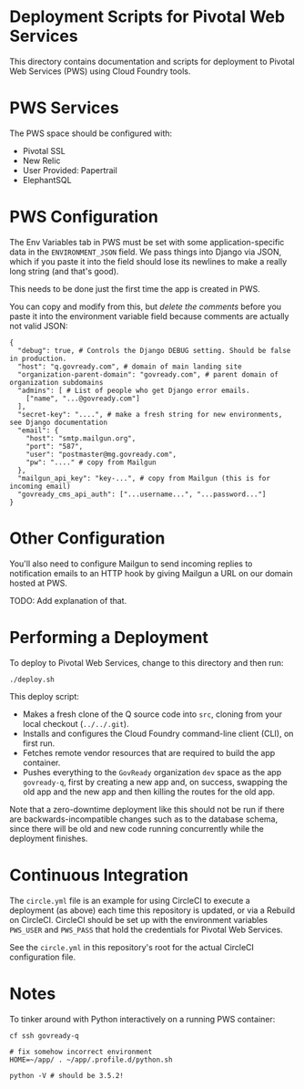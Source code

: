 # Deployment Scripts for Pivotal Web Services

This directory contains documentation and scripts for deployment to Pivotal Web Services (PWS) using Cloud Foundry tools.

# PWS Services

The PWS space should be configured with:

* Pivotal SSL
* New Relic
* User Provided: Papertrail
* ElephantSQL

# PWS Configuration

The Env Variables tab in PWS must be set with some application-specific data in the `ENVIRONMENT_JSON` field. We pass things into Django via JSON, which if you paste it into the field should lose its newlines to make a really long string (and that's good).

This needs to be done just the first time the app is created in PWS.

You can copy and modify from this, but _delete the comments_ before you paste it into the environment variable field because comments are actually not valid JSON:

	{
	  "debug": true, # Controls the Django DEBUG setting. Should be false in production.
	  "host": "q.govready.com", # domain of main landing site
	  "organization-parent-domain": "govready.com", # parent domain of organization subdomains
	  "admins": [ # List of people who get Django error emails.
	    ["name", "...@govready.com"]
	  ],
	  "secret-key": "....", # make a fresh string for new environments, see Django documentation
	  "email": {
	    "host": "smtp.mailgun.org",
	    "port": "587",
	    "user": "postmaster@mg.govready.com",
	    "pw": "...." # copy from Mailgun
	  },
	  "mailgun_api_key": "key-...", # copy from Mailgun (this is for incoming email)
	  "govready_cms_api_auth": ["...username...", "...password..."]
	}

# Other Configuration

You'll also need to configure Mailgun to send incoming replies to notification emails to an HTTP hook by giving Mailgun a URL on our domain hosted at PWS.

TODO: Add explanation of that.

# Performing a Deployment

To deploy to Pivotal Web Services, change to this directory and then run:

	./deploy.sh

This deploy script:

* Makes a fresh clone of the Q source code into `src`, cloning from your local checkout (`../../.git`).
* Installs and configures the Cloud Foundry command-line client (CLI), on first run.
* Fetches remote vendor resources that are required to build the app container.
* Pushes everything to the `GovReady` organization `dev` space as the app `govready-q`, first by creating a new app and, on success, swapping the old app and the new app and then killing the routes for the old app.

Note that a zero-downtime deployment like this should not be run if there are backwards-incompatible changes such as to the database schema, since there will be old and new code running concurrently while the deployment finishes.

# Continuous Integration

The `circle.yml` file is an example for using CircleCI to execute a deployment (as above) each time this repository is updated, or via a Rebuild on CircleCI. CircleCI should be set up with the environment variables `PWS_USER` and `PWS_PASS` that hold the credentials for Pivotal Web Services.

See the `circle.yml` in this repository's root for the actual CircleCI configuration file.

# Notes

To tinker around with Python interactively on a running PWS container:

	cf ssh govready-q

	# fix somehow incorrect environment
	HOME=~/app/ . ~/app/.profile.d/python.sh 

	python -V # should be 3.5.2!

